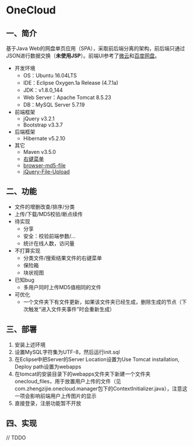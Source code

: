 # OneCloud
## 一、简介
基于Java Web的网盘单页应用（SPA），采取前后端分离的架构，前后端只通过JSON进行数据交换（**未使用JSP**）。前端UI参考了[微云](https://www.weiyun.com/)和[百度网盘](https://pan.baidu.com/)。

- 开发环境
    - OS：Ubuntu 16.04LTS
    - IDE：Eclipse Oxygen.1a Release (4.7.1a)
    - JDK：v1.8.0_144
    - Web Server：Apache Tomcat 8.5.23
    - DB：MySQL Server 5.7.19
- 前端框架
    - jQuery v3.2.1
    - Bootstrap v3.3.7
- 后端框架
    - Hibernate v5.2.10
- 其它
    - Maven v3.5.0
    - [右键菜单](https://github.com/dgoguerra/bootstrap-menu)
    - [browser-md5-file](https://github.com/forsigner/browser-md5-file)
    - [jQuery-File-Upload](https://github.com/blueimp/jQuery-File-Upload)
## 二、功能
- 文件的增删改查/排序/分类
- 上传/下载/MD5校验/断点续传
- 待实现
    - 分享
    - 安全：校验前端参数/...
    - 统计在线人数，访问量
- 不打算实现
    - 分类文件/搜索结果文件的右键菜单
    - 保险箱
    - 块状视图
- 已知bug
    - 多用户同时上传MD5值相同的文件
- 可优化
    - 一个文件夹下有文件更新，如果该文件夹已经生成，删除生成的节点（下次触发“进入文件夹事件”时会重新生成）
## 三、部署

1. 安装上述环境
2. 设置MySQL字符集为UTF-8，然后运行init.sql
3. 在Eclipse中把Server的Server Location设置为Use Tomcat installation, Deploy path设置为webapps
4. 在tomcat的安装目录下的webapps文件夹下新建一个文件夹onecloud_files，用于放置用户上传的文件（见com.zhengzijie.onecloud.manager包下的ContextInitializer.java），注意这一项会影响前端用户上传图片的显示
5. 直接登录，注册功能暂不开放
## 四、实现
// TDDO